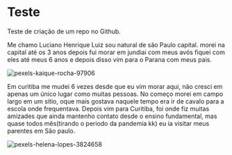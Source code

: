 # Teste


Teste de criação de um repo no Github.

Me chamo Luciano Henrique Luiz sou natural de são Paulo capital. morei na capital até os 3 anos depois fui morar em jundiai com meus avós fiquei com eles até meus 6 anos e depois disso vim para o Parana com meus pais. 

![pexels-kaique-rocha-97906](https://user-images.githubusercontent.com/78596747/114454846-6c189880-9bb1-11eb-9696-c41acc43349d.jpg)

Em curitiba me mudei 6 vezes desde que eu vim morar aqui, não cresci em apenas um único lugar como muitas pessoas. No começo morei em campo largo em um sitio, oque mais gostava naquele tempo era ir de cavalo para a escola onde frequentava. Depois vim para Curitiba, foi onde fiz muitas amizades que ainda mantenho contato desde o ensino fundamental, mas quase todos mês(tirando o periodo da pandemia kk) eu ia visitar meus parentes em São paulo.

![pexels-helena-lopes-3824658](https://user-images.githubusercontent.com/78596747/114455636-59529380-9bb2-11eb-82c4-69b3ec2de234.jpg)

